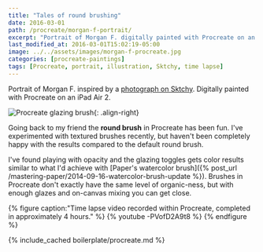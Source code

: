 ```yaml
---
title: "Tales of round brushing"
date: 2016-03-01
path: /procreate/morgan-f-portrait/
excerpt: "Portrait of Morgan F. digitally painted with Procreate on an iPad."
last_modified_at: 2016-03-01T15:02:19-05:00
image: ../../assets/images/morgan-f-procreate.jpg
categories: [procreate-paintings]
tags: [Procreate, portrait, illustration, Sktchy, time lapse]
---
```


Portrait of Morgan F. inspired by a [photograph on Sktchy](https://sktchy.com/rK7LX). Digitally painted with Procreate on an iPad Air 2.

![Procreate glazing brush](../../assets/images/procreate-glazing-brush.jpg){: .align-right}

Going back to my friend the **round brush** in Procreate has been fun. I've experimented with textured brushes recently, but haven't been completely happy with the results compared to the default round brush.

I've found playing with opacity and the glazing toggles gets color results similar to what I'd achieve with [Paper's watercolor brush]({% post_url /mastering-paper/2014-09-16-watercolor-brush-update %}). Brushes in Procreate don't exactly have the same level of organic-ness, but with enough glazes and on-canvas mixing you can get close.

{% figure caption:"Time lapse video recorded within Procreate, completed in approximately 4 hours." %}
{% youtube -PVofD2A9t8 %}
{% endfigure %}

{% include_cached boilerplate/procreate.md %}
